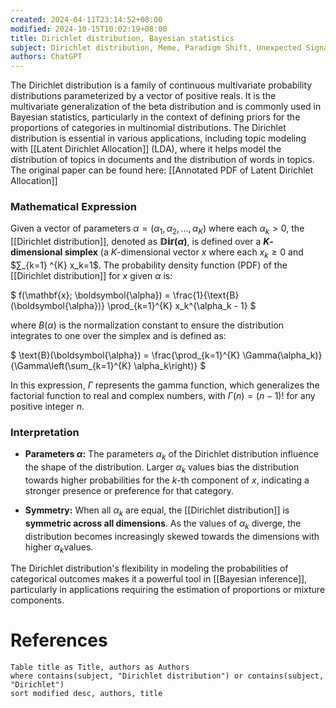 ```yaml
---
created: 2024-04-11T23:14:52+08:00
modified: 2024-10-15T10:02:19+08:00
title: Dirichlet distribution, Bayesian statistics
subject: Dirichlet distribution, Meme, Paradigm Shift, Unexpected Signal, Bayesian statistics, Simplex, Simplices
authors: ChatGPT
---
```


The Dirichlet distribution is a family of continuous multivariate probability distributions parameterized by a vector of positive reals. It is the multivariate generalization of the beta distribution and is commonly used in Bayesian statistics, particularly in the context of defining priors for the proportions of categories in multinomial distributions. The Dirichlet distribution is essential in various applications, including topic modeling with [[Latent Dirichlet Allocation]] (LDA), where it helps model the distribution of topics in documents and the distribution of words in topics.
The original paper can be found here: [[Annotated PDF of Latent Dirichlet Allocation]]
### Mathematical Expression

Given a vector of parameters $α=(α_1​,α_2​,...,α_K​$) where each $α_k​>0$, the [[Dirichlet distribution]], denoted as **$\mathbb{Dir}(α)$**, is defined over a **$K$-dimensional simplex** (a $K$-dimensional vector $x$ where each $x_k​≥0$ and $∑_{k=1} ^{K} ​x_k​=1$. The probability density function (PDF) of the [[Dirichlet distribution]] for $x$ given $α$ is:

$
f(\mathbf{x}; \boldsymbol{\alpha}) = \frac{1}{\text{B}(\boldsymbol{\alpha})} \prod_{k=1}^{K} x_k^{\alpha_k - 1}
$​

where $B(α)$ is the normalization constant to ensure the distribution integrates to one over the simplex and is defined as:

$
\text{B}(\boldsymbol{\alpha}) = \frac{\prod_{k=1}^{K} \Gamma(\alpha_k)}{\Gamma\left(\sum_{k=1}^{K} \alpha_k\right)} 
$

In this expression, $\Gamma$ represents the gamma function, which generalizes the factorial function to real and complex numbers, with $\Gamma(n)=(n−1)!$ for any positive integer $n$.

### Interpretation

- **Parameters $α$:** The parameters $α_k$​ of the Dirichlet distribution influence the shape of the distribution. Larger $α_k$​ values bias the distribution towards higher probabilities for the $k$-th component of $x$, indicating a stronger presence or preference for that category.
    
- **Symmetry:** When all $α_k$​ are equal, the [[Dirichlet distribution]] is **symmetric across all dimensions**. As the values of $α_k$​ diverge, the distribution becomes increasingly skewed towards the dimensions with higher $α_k$​ values.
    

The Dirichlet distribution's flexibility in modeling the probabilities of categorical outcomes makes it a powerful tool in [[Bayesian inference]], particularly in applications requiring the estimation of proportions or mixture components.

# References
```dataview 
Table title as Title, authors as Authors
where contains(subject, "Dirichlet distribution") or contains(subject, "Dirichlet")
sort modified desc, authors, title
```